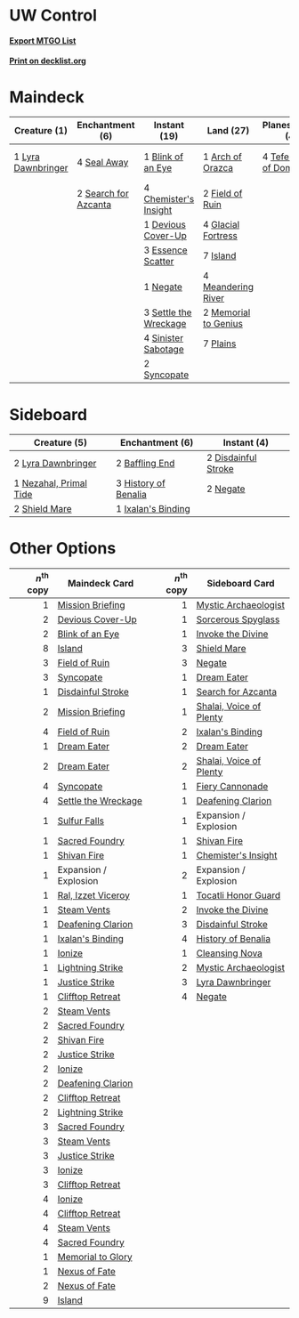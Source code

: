 # UW Control

#### [Export MTGO List](../collection/UW%20Control/UW%20Control.txt)
#### [Print on decklist.org](http://decklist.org/?deckmain=1%09Arch%20of%20Orazca%0A1%09Blink%20of%20an%20Eye%0A4%09Chemister's%20Insight%0A3%09Cleansing%20Nova%0A1%09Devious%20Cover-Up%0A3%09Essence%20Scatter%0A2%09Field%20of%20Ruin%0A4%09Glacial%20Fortress%0A7%09Island%0A1%09Lyra%20Dawnbringer%0A4%09Meandering%20River%0A2%09Memorial%20to%20Genius%0A1%09Negate%0A7%09Plains%0A4%09Seal%20Away%0A2%09Search%20for%20Azcanta%0A3%09Settle%20the%20Wreckage%0A4%09Sinister%20Sabotage%0A2%09Syncopate%0A4%09Teferi,%20Hero%20of%20Dominaria&deckside=2%09Baffling%20End%0A2%09Disdainful%20Stroke%0A3%09History%20of%20Benalia%0A1%09Ixalan's%20Binding%0A2%09Lyra%20Dawnbringer%0A2%09Negate%0A1%09Nezahal,%20Primal%20Tide%0A2%09Shield%20Mare)
# Maindeck

|                                        Creature (1)                                         |                                        Enchantment (6)                                        |                                          Instant (19)                                          |                                           Land (27)                                           |                                           Planeswalker (4)                                           |                                        Sorcery (3)                                        |
|---------------------------------------------------------------------------------------------|-----------------------------------------------------------------------------------------------|------------------------------------------------------------------------------------------------|-----------------------------------------------------------------------------------------------|------------------------------------------------------------------------------------------------------|-------------------------------------------------------------------------------------------|
|1 [Lyra Dawnbringer](http://gatherer.wizards.com/Pages/Card/Details.aspx?multiverseid=442914)|4 [Seal Away](http://gatherer.wizards.com/Pages/Card/Details.aspx?multiverseid=442919)         |1 [Blink of an Eye](http://gatherer.wizards.com/Pages/Card/Details.aspx?multiverseid=442934)    |1 [Arch of Orazca](http://gatherer.wizards.com/Pages/Card/Details.aspx?multiverseid=439849)    |4 [Teferi, Hero of Dominaria](http://gatherer.wizards.com/Pages/Card/Details.aspx?multiverseid=443095)|3 [Cleansing Nova](http://gatherer.wizards.com/Pages/Card/Details.aspx?multiverseid=447145)|
|                                                                                             |2 [Search for Azcanta](http://gatherer.wizards.com/Pages/Card/Details.aspx?multiverseid=435226)|4 [Chemister's Insight](http://gatherer.wizards.com/Pages/Card/Details.aspx?multiverseid=452782)|2 [Field of Ruin](http://gatherer.wizards.com/Pages/Card/Details.aspx?multiverseid=435415)     |                                                                                                      |                                                                                           |
|                                                                                             |                                                                                               |1 [Devious Cover-Up](http://gatherer.wizards.com/Pages/Card/Details.aspx?multiverseid=452785)   |4 [Glacial Fortress](http://gatherer.wizards.com/Pages/Card/Details.aspx?multiverseid=435416)  |                                                                                                      |                                                                                           |
|                                                                                             |                                                                                               |3 [Essence Scatter](http://gatherer.wizards.com/Pages/Card/Details.aspx?multiverseid=438446)    |7 [Island](http://gatherer.wizards.com/Pages/Card/Details.aspx?multiverseid=439602)            |                                                                                                      |                                                                                           |
|                                                                                             |                                                                                               |1 [Negate](http://gatherer.wizards.com/Pages/Card/Details.aspx?multiverseid=447135)             |4 [Meandering River](http://gatherer.wizards.com/Pages/Card/Details.aspx?multiverseid=447067)  |                                                                                                      |                                                                                           |
|                                                                                             |                                                                                               |3 [Settle the Wreckage](http://gatherer.wizards.com/Pages/Card/Details.aspx?multiverseid=435186)|2 [Memorial to Genius](http://gatherer.wizards.com/Pages/Card/Details.aspx?multiverseid=443131)|                                                                                                      |                                                                                           |
|                                                                                             |                                                                                               |4 [Sinister Sabotage](http://gatherer.wizards.com/Pages/Card/Details.aspx?multiverseid=452804)  |7 [Plains](http://gatherer.wizards.com/Pages/Card/Details.aspx?multiverseid=439601)            |                                                                                                      |                                                                                           |
|                                                                                             |                                                                                               |2 [Syncopate](http://gatherer.wizards.com/Pages/Card/Details.aspx?multiverseid=270369)          |                                                                                               |                                                                                                      |                                                                                           |


# Sideboard

|                                          Creature (5)                                           |                                        Enchantment (6)                                        |                                         Instant (4)                                          |
|-------------------------------------------------------------------------------------------------|-----------------------------------------------------------------------------------------------|----------------------------------------------------------------------------------------------|
|2 [Lyra Dawnbringer](http://gatherer.wizards.com/Pages/Card/Details.aspx?multiverseid=442914)    |2 [Baffling End](http://gatherer.wizards.com/Pages/Card/Details.aspx?multiverseid=439658)      |2 [Disdainful Stroke](http://gatherer.wizards.com/Pages/Card/Details.aspx?multiverseid=446776)|
|1 [Nezahal, Primal Tide](http://gatherer.wizards.com/Pages/Card/Details.aspx?multiverseid=439702)|3 [History of Benalia](http://gatherer.wizards.com/Pages/Card/Details.aspx?multiverseid=442909)|2 [Negate](http://gatherer.wizards.com/Pages/Card/Details.aspx?multiverseid=447135)           |
|2 [Shield Mare](http://gatherer.wizards.com/Pages/Card/Details.aspx?multiverseid=447173)         |1 [Ixalan's Binding](http://gatherer.wizards.com/Pages/Card/Details.aspx?multiverseid=435168)  |                                                                                              |


# Other Options

|*n*<sup>th</sup> copy|                                        Maindeck Card                                         |*n*<sup>th</sup> copy|                                          Sideboard Card                                          |
|--------------------:|----------------------------------------------------------------------------------------------|--------------------:|--------------------------------------------------------------------------------------------------|
|                    1|[Mission Briefing](http://gatherer.wizards.com/Pages/Card/Details.aspx?multiverseid=452794)   |                    1|[Mystic Archaeologist](http://gatherer.wizards.com/Pages/Card/Details.aspx?multiverseid=447199)   |
|                    2|[Devious Cover-Up](http://gatherer.wizards.com/Pages/Card/Details.aspx?multiverseid=452785)   |                    1|[Sorcerous Spyglass](http://gatherer.wizards.com/Pages/Card/Details.aspx?multiverseid=435407)     |
|                    2|[Blink of an Eye](http://gatherer.wizards.com/Pages/Card/Details.aspx?multiverseid=442934)    |                    1|[Invoke the Divine](http://gatherer.wizards.com/Pages/Card/Details.aspx?multiverseid=447152)      |
|                    8|[Island](http://gatherer.wizards.com/Pages/Card/Details.aspx?multiverseid=439602)             |                    3|[Shield Mare](http://gatherer.wizards.com/Pages/Card/Details.aspx?multiverseid=447173)            |
|                    3|[Field of Ruin](http://gatherer.wizards.com/Pages/Card/Details.aspx?multiverseid=435415)      |                    3|[Negate](http://gatherer.wizards.com/Pages/Card/Details.aspx?multiverseid=447135)                 |
|                    3|[Syncopate](http://gatherer.wizards.com/Pages/Card/Details.aspx?multiverseid=270369)          |                    1|[Dream Eater](http://gatherer.wizards.com/Pages/Card/Details.aspx?multiverseid=452788)            |
|                    1|[Disdainful Stroke](http://gatherer.wizards.com/Pages/Card/Details.aspx?multiverseid=446776)  |                    1|[Search for Azcanta](http://gatherer.wizards.com/Pages/Card/Details.aspx?multiverseid=435226)     |
|                    2|[Mission Briefing](http://gatherer.wizards.com/Pages/Card/Details.aspx?multiverseid=452794)   |                    1|[Shalai, Voice of Plenty](http://gatherer.wizards.com/Pages/Card/Details.aspx?multiverseid=442923)|
|                    4|[Field of Ruin](http://gatherer.wizards.com/Pages/Card/Details.aspx?multiverseid=435415)      |                    2|[Ixalan's Binding](http://gatherer.wizards.com/Pages/Card/Details.aspx?multiverseid=435168)       |
|                    1|[Dream Eater](http://gatherer.wizards.com/Pages/Card/Details.aspx?multiverseid=452788)        |                    2|[Dream Eater](http://gatherer.wizards.com/Pages/Card/Details.aspx?multiverseid=452788)            |
|                    2|[Dream Eater](http://gatherer.wizards.com/Pages/Card/Details.aspx?multiverseid=452788)        |                    2|[Shalai, Voice of Plenty](http://gatherer.wizards.com/Pages/Card/Details.aspx?multiverseid=442923)|
|                    4|[Syncopate](http://gatherer.wizards.com/Pages/Card/Details.aspx?multiverseid=270369)          |                    1|[Fiery Cannonade](http://gatherer.wizards.com/Pages/Card/Details.aspx?multiverseid=435297)        |
|                    4|[Settle the Wreckage](http://gatherer.wizards.com/Pages/Card/Details.aspx?multiverseid=435186)|                    1|[Deafening Clarion](http://gatherer.wizards.com/Pages/Card/Details.aspx?multiverseid=452915)      |
|                    1|[Sulfur Falls](http://gatherer.wizards.com/Pages/Card/Details.aspx?multiverseid=241987)       |                    1|Expansion / Explosion                                                                             |
|                    1|[Sacred Foundry](http://gatherer.wizards.com/Pages/Card/Details.aspx?multiverseid=405106)     |                    1|[Shivan Fire](http://gatherer.wizards.com/Pages/Card/Details.aspx?multiverseid=443030)            |
|                    1|[Shivan Fire](http://gatherer.wizards.com/Pages/Card/Details.aspx?multiverseid=443030)        |                    1|[Chemister's Insight](http://gatherer.wizards.com/Pages/Card/Details.aspx?multiverseid=452782)    |
|                    1|Expansion / Explosion                                                                         |                    2|Expansion / Explosion                                                                             |
|                    1|[Ral, Izzet Viceroy](http://gatherer.wizards.com/Pages/Card/Details.aspx?multiverseid=452945) |                    1|[Tocatli Honor Guard](http://gatherer.wizards.com/Pages/Card/Details.aspx?multiverseid=435194)    |
|                    1|[Steam Vents](http://gatherer.wizards.com/Pages/Card/Details.aspx?multiverseid=405109)        |                    2|[Invoke the Divine](http://gatherer.wizards.com/Pages/Card/Details.aspx?multiverseid=447152)      |
|                    1|[Deafening Clarion](http://gatherer.wizards.com/Pages/Card/Details.aspx?multiverseid=452915)  |                    3|[Disdainful Stroke](http://gatherer.wizards.com/Pages/Card/Details.aspx?multiverseid=446776)      |
|                    1|[Ixalan's Binding](http://gatherer.wizards.com/Pages/Card/Details.aspx?multiverseid=435168)   |                    4|[History of Benalia](http://gatherer.wizards.com/Pages/Card/Details.aspx?multiverseid=442909)     |
|                    1|[Ionize](http://gatherer.wizards.com/Pages/Card/Details.aspx?multiverseid=452929)             |                    1|[Cleansing Nova](http://gatherer.wizards.com/Pages/Card/Details.aspx?multiverseid=447145)         |
|                    1|[Lightning Strike](http://gatherer.wizards.com/Pages/Card/Details.aspx?multiverseid=435303)   |                    2|[Mystic Archaeologist](http://gatherer.wizards.com/Pages/Card/Details.aspx?multiverseid=447199)   |
|                    1|[Justice Strike](http://gatherer.wizards.com/Pages/Card/Details.aspx?multiverseid=452932)     |                    3|[Lyra Dawnbringer](http://gatherer.wizards.com/Pages/Card/Details.aspx?multiverseid=442914)       |
|                    1|[Clifftop Retreat](http://gatherer.wizards.com/Pages/Card/Details.aspx?multiverseid=241980)   |                    4|[Negate](http://gatherer.wizards.com/Pages/Card/Details.aspx?multiverseid=447135)                 |
|                    2|[Steam Vents](http://gatherer.wizards.com/Pages/Card/Details.aspx?multiverseid=405109)        |                     |                                                                                                  |
|                    2|[Sacred Foundry](http://gatherer.wizards.com/Pages/Card/Details.aspx?multiverseid=405106)     |                     |                                                                                                  |
|                    2|[Shivan Fire](http://gatherer.wizards.com/Pages/Card/Details.aspx?multiverseid=443030)        |                     |                                                                                                  |
|                    2|[Justice Strike](http://gatherer.wizards.com/Pages/Card/Details.aspx?multiverseid=452932)     |                     |                                                                                                  |
|                    2|[Ionize](http://gatherer.wizards.com/Pages/Card/Details.aspx?multiverseid=452929)             |                     |                                                                                                  |
|                    2|[Deafening Clarion](http://gatherer.wizards.com/Pages/Card/Details.aspx?multiverseid=452915)  |                     |                                                                                                  |
|                    2|[Clifftop Retreat](http://gatherer.wizards.com/Pages/Card/Details.aspx?multiverseid=241980)   |                     |                                                                                                  |
|                    2|[Lightning Strike](http://gatherer.wizards.com/Pages/Card/Details.aspx?multiverseid=435303)   |                     |                                                                                                  |
|                    3|[Sacred Foundry](http://gatherer.wizards.com/Pages/Card/Details.aspx?multiverseid=405106)     |                     |                                                                                                  |
|                    3|[Steam Vents](http://gatherer.wizards.com/Pages/Card/Details.aspx?multiverseid=405109)        |                     |                                                                                                  |
|                    3|[Justice Strike](http://gatherer.wizards.com/Pages/Card/Details.aspx?multiverseid=452932)     |                     |                                                                                                  |
|                    3|[Ionize](http://gatherer.wizards.com/Pages/Card/Details.aspx?multiverseid=452929)             |                     |                                                                                                  |
|                    3|[Clifftop Retreat](http://gatherer.wizards.com/Pages/Card/Details.aspx?multiverseid=241980)   |                     |                                                                                                  |
|                    4|[Ionize](http://gatherer.wizards.com/Pages/Card/Details.aspx?multiverseid=452929)             |                     |                                                                                                  |
|                    4|[Clifftop Retreat](http://gatherer.wizards.com/Pages/Card/Details.aspx?multiverseid=241980)   |                     |                                                                                                  |
|                    4|[Steam Vents](http://gatherer.wizards.com/Pages/Card/Details.aspx?multiverseid=405109)        |                     |                                                                                                  |
|                    4|[Sacred Foundry](http://gatherer.wizards.com/Pages/Card/Details.aspx?multiverseid=405106)     |                     |                                                                                                  |
|                    1|[Memorial to Glory](http://gatherer.wizards.com/Pages/Card/Details.aspx?multiverseid=443132)  |                     |                                                                                                  |
|                    1|[Nexus of Fate](http://gatherer.wizards.com/Pages/Card/Details.aspx?multiverseid=450253)      |                     |                                                                                                  |
|                    2|[Nexus of Fate](http://gatherer.wizards.com/Pages/Card/Details.aspx?multiverseid=450253)      |                     |                                                                                                  |
|                    9|[Island](http://gatherer.wizards.com/Pages/Card/Details.aspx?multiverseid=439602)             |                     |                                                                                                  |

